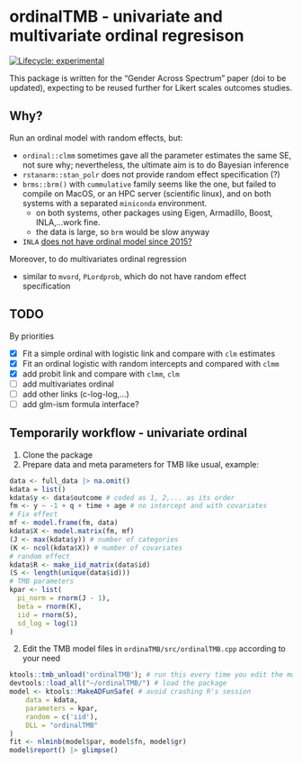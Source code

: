 
<!-- README.md is generated from README.Rmd. Please edit that file -->

# ordinalTMB - univariate and multivariate ordinal regresison

<!-- badges: start -->

[![Lifecycle:
experimental](https://img.shields.io/badge/lifecycle-experimental-orange.svg)](https://lifecycle.r-lib.org/articles/stages.html#experimental)
<!-- badges: end -->

This package is written for the “Gender Across Spectrum” paper (doi to
be updated), expecting to be reused further for Likert scales outcomes
studies.

## Why?

Run an ordinal model with random effects, but:

- `ordinal::clmm` sometimes gave all the parameter estimates the same
  SE, not sure why; nevertheless, the ultimate aim is to do Bayesian
  inference
- `rstanarm::stan_polr` does not provide random effect specification (?)
- `brms::brm()` with `cummulative` family seems like the one, but failed
  to compile on MacOS, or an HPC server (scientific linux), and on both
  systems with a separated `miniconda` environment.
  - on both systems, other packages using Eigen, Armadillo, Boost,
    INLA,…work fine.
  - the data is large, so `brm` would be slow anyway
- `INLA` [does not have ordinal model since
  2015?](https://groups.google.com/g/r-inla-discussion-group/c/7Tl6DanHmtM/m/agDFK0w23VAJ)

Moreover, to do multivariates ordinal regression

- similar to `mvord`, `PLordprob`, which do not have random effect
  specification

## TODO

By priorities

- [x] Fit a simple ordinal with logistic link and compare with `clm`
  estimates
- [x] Fit an ordinal logistic with random intercepts and compared with
  `clmm`
- [x] add probit link and compare with `clmm`, `clm`
- [ ] add multivariates ordinal
- [ ] add other links (c-log-log,…)
- [ ] add glm-ism formula interface?

## Temporarily workflow - univariate ordinal

1.  Clone the package
2.  Prepare data and meta parameters for TMB like usual, example:

``` r
data <- full_data |> na.omit()
kdata = list()
kdata$y <- data$outcome # coded as 1, 2,... as its order
fm <- y ~ -1 + q + time + age # no intercept and with covariates
# Fix effect
mf <- model.frame(fm, data)
kdata$X <- model.matrix(fm, mf)
(J <- max(kdata$y)) # number of categories
(K <- ncol(kdata$X)) # number of covariates
# random effect
kdata$R <- make_iid_matrix(data$id)
(S <- length(unique(data$id)))
# TMB parameters
kpar <- list(
  pi_norm = rnorm(J - 1),
  beta = rnorm(K),
  iid = rnorm(S), 
  sd_log = log(1)
)
```

2.  Edit the TMB model files in `ordinaTMB/src/ordinalTMB.cpp` according
    to your need

``` r
ktools::tmb_unload('ordinalTMB'); # run this every time you edit the model file
devtools::load_all("~/ordinalTMB/") # load the package
model <- ktools::MakeADFunSafe( # avoid crashing R's session
    data = kdata,
    parameters = kpar,
    random = c('iid'),
    DLL = "ordinalTMB"
)
fit <- nlminb(model$par, model$fn, model$gr)
model$report() |> glimpse()
```
